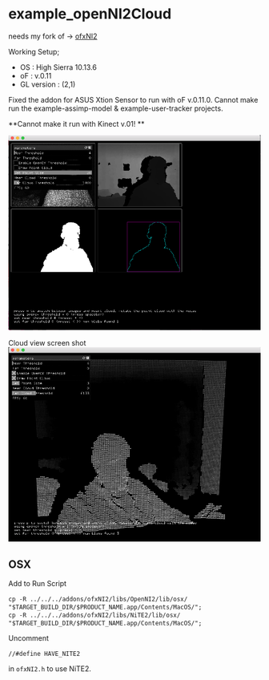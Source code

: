 # example_openNI2Cloud
 needs my fork of -> [ofxNI2](https://github.com/alptugan/ofxNI2)
 
 Working Setup;
- OS : High Sierra 10.13.6
- oF : v.0.11
- GL version : (2,1)

Fixed the addon for ASUS Xtion Sensor to run with oF v.0.11.0. Cannot make run the example-assimp-model & example-user-tracker projects.

**Cannot make it run with Kinect v.01!
**

![alt](ofxNI2_cover.png)

Cloud view screen shot
![alt](ofxNI2_cover2.png)

OSX
--------

Add to Run Script

	cp -R ../../../addons/ofxNI2/libs/OpenNI2/lib/osx/ "$TARGET_BUILD_DIR/$PRODUCT_NAME.app/Contents/MacOS/";
	cp -R ../../../addons/ofxNI2/libs/NiTE2/lib/osx/ "$TARGET_BUILD_DIR/$PRODUCT_NAME.app/Contents/MacOS/";

Uncomment

    //#define HAVE_NITE2

in `ofxNI2.h` to use NiTE2.

